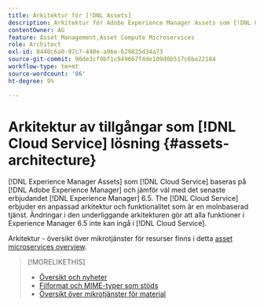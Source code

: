 ```yaml
---
title: Arkitektur för [!DNL Assets]
description: Arkitektur för Adobe Experience Manager Assets som [!DNL Cloud Service]
contentOwner: AG
feature: Asset Management,Asset Compute Microservices
role: Architect
exl-id: 0440c6a0-97c7-440e-a96e-629825d34a73
source-git-commit: 90de3cf9bf1c949667f4de109d0b517c6be22184
workflow-type: tm+mt
source-wordcount: '86'
ht-degree: 9%

---
```


# Arkitektur av tillgångar som [!DNL Cloud Service] lösning {#assets-architecture}

[!DNL Experience Manager Assets] som [!DNL Cloud Service] baseras på [!DNL Adobe Experience Manager] och jämför väl med det senaste erbjudandet [!DNL Experience Manager] 6.5. The [!DNL Cloud Service] erbjuder en anpassad arkitektur och funktionalitet som är en molnbaserad tjänst. Ändringar i den underliggande arkitekturen gör att alla funktioner i Experience Manager 6.5 inte kan ingå i [!DNL Cloud Service].

Arkitektur - översikt över mikrotjänster för resurser finns i detta [asset microservices overview](asset-microservices-overview.md#asset-microservices-architecture).

>[!MORELIKETHIS]
>
>* [Översikt och nyheter](/help/assets/overview.md)
>* [Filformat och MIME-typer som stöds](file-format-support.md)
>* [Översikt över mikrotjänster för material](asset-microservices-overview.md)

